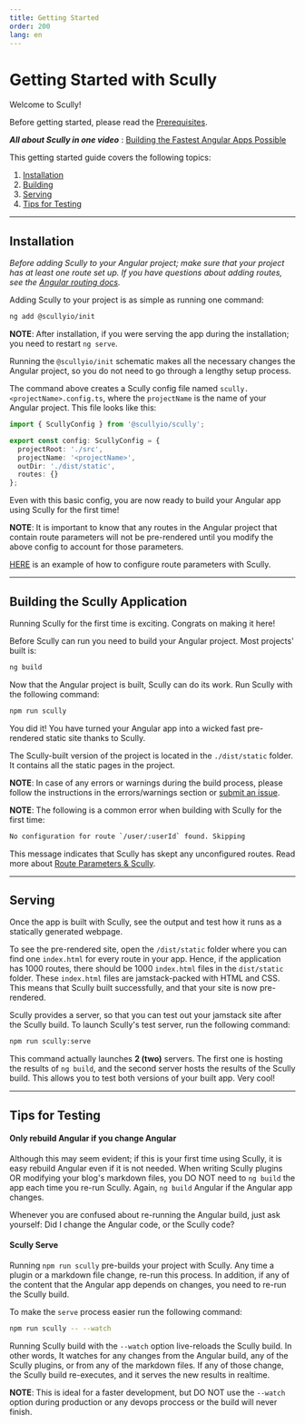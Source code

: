```yaml
---
title: Getting Started
order: 200
lang: en
---
```


# Getting Started with Scully

Welcome to Scully!

Before getting started, please read the [Prerequisites](pre-requisites.md).

**_All about Scully in one video_** : [Building the Fastest Angular Apps Possible](https://thinkster.io/tutorials/scully-webinar-building-the-fastest-angular-apps-possible)

This getting started guide covers the following topics:

1. [Installation](#installation)
2. [Building](#building-the-scully-application)
3. [Serving](#serving)
4. [Tips for Testing](#tips-for-testing)

---

## Installation

_Before adding Scully to your Angular project; make sure that
your project has at least one route set up. If you have questions about adding
routes, see the [Angular routing docs](https://angular.io/start/start-routing)._

Adding Scully to your project is as simple as running one command:

```bash
ng add @scullyio/init
```

**NOTE**: After installation, if you were serving the app during the installation; you need to restart `ng serve`.

Running the `@scullyio/init` schematic makes all the necessary changes the Angular
project, so you do not need to go through a lengthy setup process.

The command above creates a Scully config file named `scully.<projectName>.config.ts`, where the `projectName` is the name of your Angular project. This file looks like this:

```typescript
import { ScullyConfig } from '@scullyio/scully';

export const config: ScullyConfig = {
  projectRoot: './src',
  projectName: '<projectName>',
  outDir: './dist/static',
  routes: {}
};
```

Even with this basic config, you are now ready to build your Angular app using Scully for the first time!

**NOTE**: It is important to know that any routes in the Angular project that contain route parameters
will not be pre-rendered until you modify the above config to account for those parameters.

[HERE](./plugin/jsonPlugin.md)
is an example of how to configure route parameters with Scully.

---

## Building the Scully Application

Running Scully for the first time is exciting. Congrats on making it here!

Before Scully can run you need to build your Angular project. Most projects' built is:

```bash
ng build
```

Now that the Angular project is built, Scully can do its work. Run Scully with the following command:

```bash
npm run scully
```

You did it! You have turned your Angular app into a wicked fast pre-rendered static site thanks to Scully.

The Scully-built version of the project is located in the `./dist/static` folder. It contains all the static pages in the project.

**NOTE**: In case of any errors or warnings during the build process, please follow the instructions in the errors/warnings section or [submit an issue](https://github.com/scullyio/scully/issues/new/choose).

**NOTE**: The following is a common error when building with Scully for the first time:

```bash
No configuration for route `/user/:userId` found. Skipping
```

This message indicates that Scully has skept any unconfigured routes. Read more about [Route Parameters & Scully](./routeParameters.md).

---

## Serving

Once the app is built with Scully, see the output and test how it runs as a statically generated webpage.

To see the pre-rendered site, open the `/dist/static` folder where you can find one `index.html` for every route in your app. Hence, if the application has 1000 routes, there should be 1000 `index.html` files in the `dist/static` folder. 
These `index.html` files are jamstack-packed with HTML and CSS. This means that Scully built successfully, and that your site is now pre-rendered.

Scully provides a server, so that you can test out your jamstack site after the Scully build. To launch Scully's test server, run the following command:

```bash
npm run scully:serve
```

This command actually launches **2 (two)** servers. The first one is hosting the results of `ng build`, and the second server hosts the results of the Scully build. This allows you to test both versions of your built app. Very cool!

---

## Tips for Testing

#### Only rebuild Angular if you change Angular

Although this may seem evident; if this is your first time using Scully, it is easy rebuild Angular even if it is not needed. When writing Scully plugins OR modifying your blog's markdown files, you DO NOT need to `ng build` the app each time you re-run Scully. Again, `ng build` Angular if the Angular app changes.

Whenever you are confused about re-running the Angular build, just ask yourself: Did I change the Angular code, or the Scully code?

#### Scully Serve

Running `npm run scully` pre-builds your project with Scully. Any time a plugin or a markdown file change, re-run this process. In addition, if any of the content that the Angular app depends on changes, you need to re-run the Scully build.

To make the `serve` process easier run the following command:

```bash
npm run scully -- --watch
```

Running Scully build with the `--watch` option live-reloads the Scully build. In other words, It watches for any changes from the Angular build, any of the Scully plugins, or from any of the markdown files. If any of those change, the Scully build re-executes, and it serves the new results in realtime.

**NOTE**: This is ideal for a faster development, but DO NOT use the `--watch` option during production or any devops proccess or the build will never finish.
